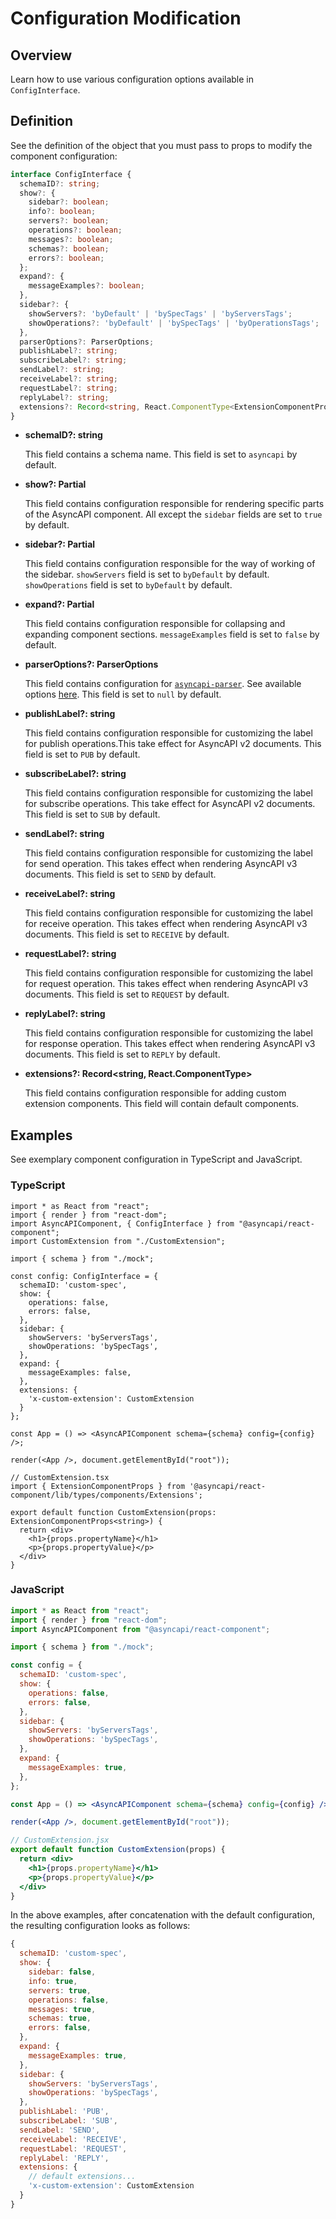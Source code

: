 # Configuration Modification

## Overview

Learn how to use various configuration options available in `ConfigInterface`.

## Definition

See the definition of the object that you must pass to props to modify the component configuration:

```ts
interface ConfigInterface {
  schemaID?: string;
  show?: {
    sidebar?: boolean;
    info?: boolean;
    servers?: boolean;
    operations?: boolean;
    messages?: boolean;
    schemas?: boolean;
    errors?: boolean;
  };
  expand?: {
    messageExamples?: boolean;
  },
  sidebar?: {
    showServers?: 'byDefault' | 'bySpecTags' | 'byServersTags';
    showOperations?: 'byDefault' | 'bySpecTags' | 'byOperationsTags';
  },
  parserOptions?: ParserOptions;
  publishLabel?: string;
  subscribeLabel?: string;
  sendLabel?: string;
  receiveLabel?: string;
  requestLabel?: string;
  replyLabel?: string;
  extensions?: Record<string, React.ComponentType<ExtensionComponentProps>>;
}
```

- **schemaID?: string**

  This field contains a schema name.
  This field is set to `asyncapi` by default.

- **show?: Partial<ShowConfig>**

  This field contains configuration responsible for rendering specific parts of the AsyncAPI component.
  All except the `sidebar` fields are set to `true` by default.

- **sidebar?: Partial<SideBarConfig>**

  This field contains configuration responsible for the way of working of the sidebar.
  `showServers` field is set to `byDefault` by default.
  `showOperations` field is set to `byDefault` by default.
  
- **expand?: Partial<ExpandConfig>**

  This field contains configuration responsible for collapsing and expanding component sections.
  `messageExamples` field is set to `false` by default.

- **parserOptions?: ParserOptions**

  This field contains configuration for [`asyncapi-parser`](https://github.com/asyncapi/parser). See available options [here](https://github.com/asyncapi/parser-js/blob/master/API.md#module_@asyncapi/parser..parse).
  This field is set to `null` by default.

- **publishLabel?: string**

  This field contains configuration responsible for customizing the label for publish operations.This take effect for AsyncAPI v2 documents.
  This field is set to `PUB` by default. 

- **subscribeLabel?: string**

  This field contains configuration responsible for customizing the label for subscribe operations. This take effect for AsyncAPI v2 documents.
  This field is set to `SUB` by default.

- **sendLabel?: string**

  This field contains configuration responsible for customizing the label for send operation. This takes effect when rendering AsyncAPI v3 documents.
  This field is set to `SEND` by default.

- **receiveLabel?: string**

  This field contains configuration responsible for customizing the label for receive operation. This takes effect when rendering AsyncAPI v3 documents.
  This field is set to `RECEIVE` by default.

- **requestLabel?: string**

  This field contains configuration responsible for customizing the label for request operation. This takes effect when rendering AsyncAPI v3 documents.
  This field is set to `REQUEST` by default.

- **replyLabel?: string**

  This field contains configuration responsible for customizing the label for response operation. This takes effect when rendering AsyncAPI v3 documents.
  This field is set to `REPLY` by default.

- **extensions?: Record<string, React.ComponentType<ExtensionComponentProps>>**

  This field contains configuration responsible for adding custom extension components.
  This field will contain default components.

## Examples

See exemplary component configuration in TypeScript and JavaScript.

### TypeScript

```tsx
import * as React from "react";
import { render } from "react-dom";
import AsyncAPIComponent, { ConfigInterface } from "@asyncapi/react-component";
import CustomExtension from "./CustomExtension";

import { schema } from "./mock";

const config: ConfigInterface = {
  schemaID: 'custom-spec',
  show: {
    operations: false,
    errors: false,
  },
  sidebar: {
    showServers: 'byServersTags',
    showOperations: 'bySpecTags',
  },
  expand: {
    messageExamples: false,
  },
  extensions: {
    'x-custom-extension': CustomExtension
  }
};

const App = () => <AsyncAPIComponent schema={schema} config={config} />;

render(<App />, document.getElementById("root"));
```

```tsx
// CustomExtension.tsx
import { ExtensionComponentProps } from '@asyncapi/react-component/lib/types/components/Extensions';

export default function CustomExtension(props: ExtensionComponentProps<string>) {
  return <div>
    <h1>{props.propertyName}</h1>
    <p>{props.propertyValue}</p>
  </div>
}
```

### JavaScript

```jsx
import * as React from "react";
import { render } from "react-dom";
import AsyncAPIComponent from "@asyncapi/react-component";

import { schema } from "./mock";

const config = {
  schemaID: 'custom-spec',
  show: {
    operations: false,
    errors: false,
  },
  sidebar: {
    showServers: 'byServersTags',
    showOperations: 'bySpecTags',
  },
  expand: {
    messageExamples: true,
  },
};

const App = () => <AsyncAPIComponent schema={schema} config={config} />;

render(<App />, document.getElementById("root"));
```

```jsx
// CustomExtension.jsx
export default function CustomExtension(props) {
  return <div>
    <h1>{props.propertyName}</h1>
    <p>{props.propertyValue}</p>
  </div>
}
```

In the above examples, after concatenation with the default configuration, the resulting configuration looks as follows:

```js
{
  schemaID: 'custom-spec',
  show: {
    sidebar: false,
    info: true,
    servers: true,
    operations: false,
    messages: true,
    schemas: true,
    errors: false,
  },
  expand: {
    messageExamples: true,
  },
  sidebar: {
    showServers: 'byServersTags',
    showOperations: 'bySpecTags',
  },
  publishLabel: 'PUB',
  subscribeLabel: 'SUB',
  sendLabel: 'SEND',
  receiveLabel: 'RECEIVE',
  requestLabel: 'REQUEST',
  replyLabel: 'REPLY', 
  extensions: {
    // default extensions...
    'x-custom-extension': CustomExtension
  }
}
```
